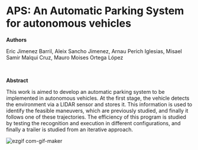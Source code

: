 # APS: An Automatic Parking System for autonomous vehicles

**Authors**

Eric Jimenez Barril,
Aleix Sancho Jimenez,
Arnau Perich Iglesias,
Misael Samir Malqui Cruz,
Mauro Moises Ortega López


<br />

**Abstract**

This work is aimed to develop an automatic parking system to be implemented in autonomous vehicles. At the first stage, the vehicle detects the environment via a LIDAR sensor and stores it. This information is used to identify the feasible maneuvers, which are previously studied, and finally it follows one of these trajectories. The efficiency of this program is studied by testing the recognition and execution in different configurations, and finally a trailer is studied from an iterative approach.


![ezgif com-gif-maker](https://user-images.githubusercontent.com/70389652/172067274-3f6d3bc8-b158-4c34-98f0-83882c6f634b.gif)
